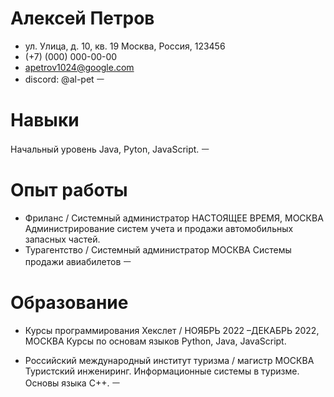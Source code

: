 # Алексей Петров

* ул. Улица, д. 10, кв. 19
Москва, Россия, 123456
* (+7) (000) 000-00-00
* apetrov1024@google.com
* discord: @al-pet
ㅡ

# Навыки

Начальный уровень  Java, Pyton,  JavaScript.
ㅡ
# Опыт работы

* Фриланс / Системный администратор
НАСТОЯЩЕЕ ВРЕМЯ, МОСКВА
Администрирование систем  учета и продажи автомобильных запасных частей.
* Турагентство / Системный администратор
МОСКВА
Системы продажи авиабилетов
ㅡ
# Образование

* Курсы программирования Хекслет / 
НОЯБРЬ 2022 –ДЕКАБРЬ 2022, МОСКВА
Курсы по основам языков Python, Java, JavaScript.

* Российский международный институт туризма / магистр
МОСКВА
Туристский инжениринг. Информационные системы в туризме.  Основы языка С++.
ㅡ








